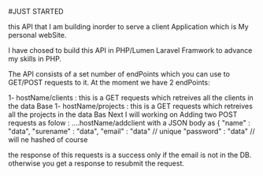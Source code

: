 #JUST STARTED

this API that I am building inorder to serve a client Application which is My personal webSite.

I have chosed to build this API in PHP/Lumen Laravel Framwork to advance my skills in PHP.

The API consists of a set number of endPoints which you can use to GET/POST requests to it.
At the moment we have 2 endPoints:

1- hostName/clients : this is a GET requests which retreives all the clients in the data Base
1- hostName/projects : this is a GET requests which retreives all the projects in the data Bas
Next I will working on Adding two POST requests as folow : 
....hostName/addclient with a JSON body as 
{
  "name" : "data",
  "surename" : "data",
  "email" : "data" // unique
  "password" : "data" // will ne hashed of course
  
  the response of this requests is a success only if the email is not in the DB. otherwise you get a response to resubmit the request.
